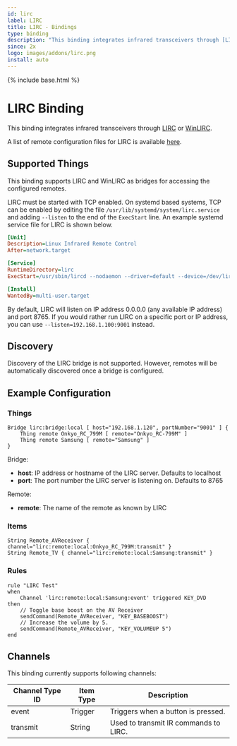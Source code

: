 ```yaml
---
id: lirc
label: LIRC
title: LIRC - Bindings
type: binding
description: "This binding integrates infrared transceivers through [LIRC](http://www.lirc.org) or [WinLIRC](http://winlirc.sourceforge.net)."
since: 2x
logo: images/addons/lirc.png
install: auto
---
```


<!-- Attention authors: Do not edit directly. Please add your changes to the appropriate source repository -->

{% include base.html %}

# LIRC Binding

This binding integrates infrared transceivers through [LIRC](http://www.lirc.org) or [WinLIRC](http://winlirc.sourceforge.net).

A list of remote configuration files for LIRC is available [here](http://lirc-remotes.sourceforge.net/remotes-table.html).


## Supported Things

This binding supports LIRC and WinLIRC as bridges for accessing the configured remotes.

LIRC must be started with TCP enabled. On systemd based systems, TCP can be enabled by editing the file
`/usr/lib/systemd/system/lirc.service` and adding `--listen` to the end of the `ExecStart` line. An example
systemd service file for LIRC is shown below.

```ini
[Unit]
Description=Linux Infrared Remote Control
After=network.target

[Service]
RuntimeDirectory=lirc
ExecStart=/usr/sbin/lircd --nodaemon --driver=default --device=/dev/lirc0 --listen

[Install]
WantedBy=multi-user.target
```

By default, LIRC will listen on IP address 0.0.0.0 (any available IP address) and port 8765. If you would
rather run LIRC on a specific port or IP address, you can use `--listen=192.168.1.100:9001` instead.


## Discovery

Discovery of the LIRC bridge is not supported. However, remotes will be automatically discovered once
a bridge is configured.

## Example Configuration

### Things

```xtend
Bridge lirc:bridge:local [ host="192.168.1.120", portNumber="9001" ] {
    Thing remote Onkyo_RC_799M [ remote="Onkyo_RC-799M" ]
    Thing remote Samsung [ remote="Samsung" ]
}
```

Bridge:

* **host**: IP address or hostname of the LIRC server. Defaults to localhost
* **port**: The port number the LIRC server is listening on. Defaults to 8765

Remote:

* **remote**: The name of the remote as known by LIRC

### Items

```xtend
String Remote_AVReceiver { channel="lirc:remote:local:Onkyo_RC_799M:transmit" }
String Remote_TV { channel="lirc:remote:local:Samsung:transmit" }
```

### Rules

```xtend
rule "LIRC Test"
when
    Channel 'lirc:remote:local:Samsung:event' triggered KEY_DVD
then
    // Toggle base boost on the AV Receiver
    sendCommand(Remote_AVReceiver, "KEY_BASEBOOST")
    // Increase the volume by 5.
    sendCommand(Remote_AVReceiver, "KEY_VOLUMEUP 5")
end
```


## Channels

This binding currently supports following channels:

| Channel Type ID | Item Type    | Description                           |
|-----------------|--------------|---------------------------------------|
| event           | Trigger      | Triggers when a button is pressed.    |
| transmit        | String       | Used to transmit IR commands to LIRC. |
